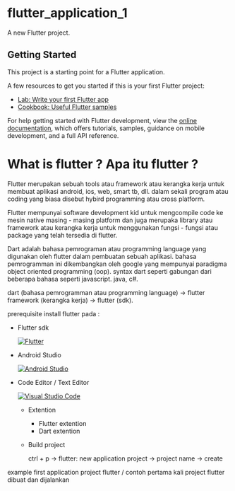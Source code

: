 # flutter_application_1

A new Flutter project.

## Getting Started

This project is a starting point for a Flutter application.

A few resources to get you started if this is your first Flutter project:

- [Lab: Write your first Flutter app](https://docs.flutter.dev/get-started/codelab)
- [Cookbook: Useful Flutter samples](https://docs.flutter.dev/cookbook)

For help getting started with Flutter development, view the
[online documentation](https://docs.flutter.dev/), which offers tutorials,
samples, guidance on mobile development, and a full API reference.

# What is flutter ? Apa itu flutter ?

Flutter merupakan sebuah tools atau framework atau kerangka kerja untuk membuat aplikasi android, ios, web, smart tb, dll. dalam sekali program atau coding yang biasa disebut hybird programming atau cross platform.

Flutter mempunyai software development kid untuk mengcompile code ke mesin native masing - masing platform dan juga merupaka library atau framework atau kerangka kerja untuk menggunakan fungsi - fungsi atau package yang telah tersedia di flutter.

Dart adalah bahasa pemrograman atau programming language yang digunakan oleh flutter dalam pembuatan sebuah aplikasi. bahasa pemrogramman ini dikembangkan oleh google yang mempunyai paradigma object oriented programming (oop). syntax dart seperti gabungan dari beberapa bahasa seperti javascript. java, c#.

dart (bahasa pemrogramman atau programming language) → flutter framework (kerangka kerja) → flutter (sdk).

prerequisite install flutter pada :

- Flutter sdk
    
    [![Flutter](https://img.icons8.com/color/48/000000/flutter.png)](https://docs.flutter.dev/get-started/install)

- Android Studio
    
    [![Android Studio](https://img.icons8.com/color/48/000000/android-studio--v2.png)](https://developer.android.com/studio)

    
- Code Editor / Text Editor
    
    [![Visual Studio Code](https://img.icons8.com/fluent/48/000000/visual-studio-code-2019.png)](https://code.visualstudio.com/)
    
    - Extention
        - Flutter extention
        - Dart extention
    - Build project
        
        ctrl + p → flutter: new application project → project name → create
        
    

example first application project flutter / contoh pertama kali project flutter dibuat dan dijalankan
